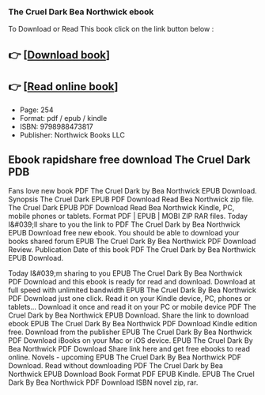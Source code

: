 ### The Cruel Dark Bea Northwick ebook

To Download or Read This book click on the link button below :

## 👉  [**[Download book](http://filesbooks.info/download.php?group=book&from=github.com&id=689043&lnk=1066 "Download book")**]

## 👉  [**[Read online book](http://filesbooks.info/download.php?group=book&from=github.com&id=689043&lnk=1066 "Read online book")**]


* Page: 254
* Format: pdf / epub / kindle
* ISBN: 9798988473817
* Publisher: Northwick Books LLC



## Ebook rapidshare free download The Cruel Dark PDB


Fans love new book PDF The Cruel Dark by Bea Northwick EPUB Download. Synopsis The Cruel Dark EPUB PDF Download Read Bea Northwick zip file. The Cruel Dark EPUB PDF Download Read Bea Northwick Kindle, PC, mobile phones or tablets. Format PDF | EPUB | MOBI ZIP RAR files. Today I&amp;#039;ll share to you the link to PDF The Cruel Dark by Bea Northwick EPUB Download free new ebook. You should be able to download your books shared forum EPUB The Cruel Dark By Bea Northwick PDF Download Review. Publication Date of this book PDF The Cruel Dark by Bea Northwick EPUB Download.

Today I&amp;#039;m sharing to you EPUB The Cruel Dark By Bea Northwick PDF Download and this ebook is ready for read and download. Download at full speed with unlimited bandwidth EPUB The Cruel Dark By Bea Northwick PDF Download just one click. Read it on your Kindle device, PC, phones or tablets... Download it once and read it on your PC or mobile device PDF The Cruel Dark by Bea Northwick EPUB Download. Share the link to download ebook EPUB The Cruel Dark By Bea Northwick PDF Download Kindle edition free. Download from the publisher EPUB The Cruel Dark By Bea Northwick PDF Download iBooks on your Mac or iOS device. EPUB The Cruel Dark By Bea Northwick PDF Download Share link here and get free ebooks to read online. Novels - upcoming EPUB The Cruel Dark By Bea Northwick PDF Download. Read without downloading PDF The Cruel Dark by Bea Northwick EPUB Download Book Format PDF EPUB Kindle. EPUB The Cruel Dark By Bea Northwick PDF Download ISBN novel zip, rar.





